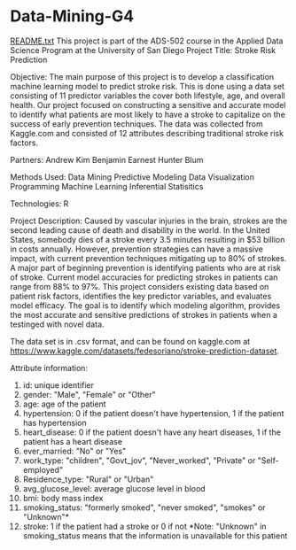 # Data-Mining-G4
[README.txt](https://github.com/ApkimCA/Data-Mining-G4/files/8502545/README.txt)
This project is part of the ADS-502 course in the Applied Data Science Program at the University of San Diego
Project Title: Stroke Risk Prediction

Objective: The main purpose of this project is to develop a classification machine learning model to predict stroke risk.  This is done using a data set consisting of 11 predictor variables the cover both lifestyle, age, and overall health.  Our project focused on constructing a sensitive and accurate model to identify what patients are most likely to have a stroke to capitalize on the success of early prevention techniques.  The data was collected from Kaggle.com and consisted of 12 attributes describing traditional stroke risk factors.

Partners:
Andrew Kim
Benjamin Earnest
Hunter Blum

Methods Used:
Data Mining
Predictive Modeling
Data Visualization
Programming
Machine Learning
Inferential Statisitics

Technologies:
R

Project Description:
Caused by vascular injuries in the brain, strokes are the second leading cause of death and disability in the world. In the United States, somebody dies of a stroke every 3.5 minutes resulting in $53 billion in costs annually. However, prevention strategies can have a massive impact, with current prevention techniques mitigating up to 80% of strokes. A major part of beginning prevention is identifying patients who are at risk of stroke. Current model accuracies for predicting strokes in patients can range from 88% to 97%. This project considers existing data based on patient risk factors, identifies the key predictor variables, and evaluates model efficacy. The goal is to identify which modeling algorithm, provides the most accurate and sensitive predictions of strokes in patients when a testinged with novel data. 

The data set is in .csv format, and can be found on kaggle.com at https://www.kaggle.com/datasets/fedesoriano/stroke-prediction-dataset.  

Attribute information:

1) id: unique identifier
2) gender: "Male", "Female" or "Other"
3) age: age of the patient
4) hypertension: 0 if the patient doesn't have hypertension, 1 if the patient has hypertension
5) heart_disease: 0 if the patient doesn't have any heart diseases, 1 if the patient has a heart disease
6) ever_married: "No" or "Yes"
7) work_type: "children", "Govt_jov", "Never_worked", "Private" or "Self-employed"
8) Residence_type: "Rural" or "Urban"
9) avg_glucose_level: average glucose level in blood
10) bmi: body mass index
11) smoking_status: "formerly smoked", "never smoked", "smokes" or "Unknown"*
12) stroke: 1 if the patient had a stroke or 0 if not
*Note: "Unknown" in smoking_status means that the information is unavailable for this patient
